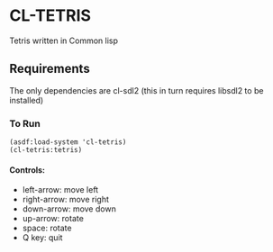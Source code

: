 # CL-TETRIS

Tetris written in Common lisp

## Requirements

The only dependencies are cl-sdl2 (this in turn requires libsdl2 to be installed)

### To Run
```
(asdf:load-system 'cl-tetris)
(cl-tetris:tetris)
```

#### Controls:
 * left-arrow: move left
 * right-arrow: move right
 * down-arrow: move down
 * up-arrow: rotate
 * space: rotate
 * Q key: quit
 